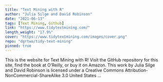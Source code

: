 ```yaml
---
title: "Text Mining with R"
author: "Julia Silge and David Robinson"
date: "2021-06-13"
tags: [Text Mining, Github]
link: "https://www.tidytextmining.com/"
length_weight: "17.9%"
cover: "https://www.tidytextmining.com/images/cover.png"
repo: "dgrtwo/tidy-text-mining"
pinned: true
---
```


This is the website for Text Mining with R! Visit the GitHub repository for this site, find the book at O’Reilly, or buy it on Amazon. This work by Julia Silge and David Robinson is licensed under a Creative Commons Attribution-NonCommercial-ShareAlike 3.0 United States ...
